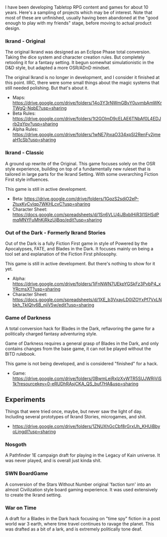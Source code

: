 I have been developing Tabletop RPG content and games for about 10 years. Here's a sampling of projects which may be of interest. Note that most of these are unfinished, usually having been abandoned at the "good enough to play with my friends" stage, before moving to actual product design.

### Ikrand - Original
The original Ikrand was designed as an Eclipse Phase total conversion. Taking the dice system and character creation rules. But completely retooling it for a fantasy setting. It begun somewhat simulationistic in the D&D style, but adapted a more OSR/ADnD mindset.

The original Ikrand is no longer in development, and I consider it finished at this point. IIRC, there were some small things about the magic systems that still needed polishing. But that's about it.

* Maps: https://drive.google.com/drive/folders/14o3Y3rNWmGBvY0uvmbAmWKrTWgQ-NqbE?usp=sharing
* Beta Rules: https://drive.google.com/drive/folders/1t2GOlmD9cELAE6TNbAf0L4EDJrb2qYpv?usp=sharing
* Alpha Rules: https://drive.google.com/drive/folders/1wNE7jhxaO334xpSI2RenFy2jmeaH1cSb?usp=sharing

### Ikrand - Classic
A ground up rewrite of the Original. This game focuses solely on the OSR style experience, building on top of a fundamentally new ruleset that is tailored in large parts for the Ikrand Setting. With some overarching Fiction First style influences.

This game is still in active development.

* Beta: https://drive.google.com/drive/folders/1GqzS2sdjO2eP-ZtuxKyCvlqp7WKHLcvC?usp=sharing
* Character Sheet: https://docs.google.com/spreadsheets/d/1Sn6VLU4iJBxbIHiR3I1SHSdPmqMNYFuMhKjRkzUjBqo/edit?usp=sharing
### Out of the Dark - Formerly Ikrand Stories
Out of the Dark is a fully Fiction First game in style of Powered by the Apocalypses, FATE, and Blades in the Dark. It focuses mainly on being a tool set and explanation of the Fiction First philosophy.

This game is still in active development. But there's nothing to show for it yet.

* Alpha: https://drive.google.com/drive/folders/1iFnNWN7UEkpYGSkFz3PvbP4_xYRcmsXT?usp=sharing
* Character Sheet: https://docs.google.com/spreadsheets/d/1XE_b3VxayLD0IZOYxPf7VxLNbkh_TklQty6B_njiV5w/edit?usp=sharing

### Game of Darkness
A total conversion hack for Blades in the Dark, reflavoring the game for a politically charged fantasy adventuring style.

Game of Darkness requires a general grasp of Blades in the Dark, and only contains changes from the base game, it can not be played without the BITD rulebook.

This game is not being developed, and is considered "finished" for a hack.

* Game: https://drive.google.com/drive/folders/0BwmLeiRxlzXvWTR5SUJWRjViS1k?resourcekey=0-eRUDhRAsjCKA_QS_buf7HA&usp=sharing


## Experiments
Things that were tried once, maybe, but never saw the light of day. Including several prototypes of Ikrand Stories, microgames, and shit.

* https://drive.google.com/drive/folders/1ZNUXhGcCbf8rGrxUh_KHUiBbyoLjngdI?usp=sharing

### Nosgoth
A Pathfinder 1E campaign draft for playing in the Legacy of Kain universe. It was never played, and is overall just kinda shit.

### SWN BoardGame
A conversion of the Stars Without Number original 'faction turn' into an almost Civilization style board gaming experience. It was used extensively to create the Ikrand setting.

### War on Time
A draft for a Blades in the Dark hack focusing on "time spy" fiction in a post world war 3 earth, where time travel continues to ravage the planet. This was drafted as a bit of a lark, and is extremely politically tone deaf.
